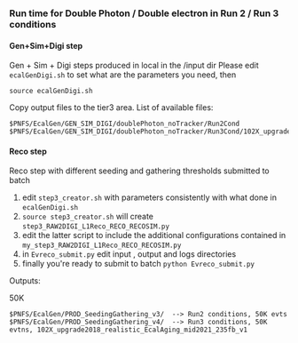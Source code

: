 ### Run time for Double Photon / Double electron in Run 2 / Run 3 conditions

#### Gen+Sim+Digi step
Gen + Sim + Digi steps produced in local in the /input dir
Please edit ```ecalGenDigi.sh``` to set what are the parameters you need, then
```
source ecalGenDigi.sh
```
Copy output files to the tier3 area. 
List of available files:
```
$PNFS/EcalGen/GEN_SIM_DIGI/doublePhoton_noTracker/Run2Cond
$PNFS/EcalGen/GEN_SIM_DIGI/doublePhoton_noTracker/Run3Cond/102X_upgrade2018_realistic_EcalAging_mid2021_235fb_v1
```
#### Reco step
Reco step with different seeding and gathering thresholds submitted to batch

1) edit ```step3_creator.sh``` with parameters consistently with what done in ```ecalGenDigi.sh```
2) ```source step3_creator.sh``` will create ```step3_RAW2DIGI_L1Reco_RECO_RECOSIM.py``` 
2) edit the latter script to include the additional configurations contained in ```my_step3_RAW2DIGI_L1Reco_RECO_RECOSIM.py```
3) in ```Evreco_submit.py``` edit input , output and logs directories
4) finally you're ready to submit to batch ```python Evreco_submit.py```

Outputs:

50K
```
$PNFS/EcalGen/PROD_SeedingGathering_v3/  --> Run2 conditions, 50K evts
$PNFS/EcalGen/PROD_SeedingGathering_v4/  --> Run3 conditions, 50K evtns, 102X_upgrade2018_realistic_EcalAging_mid2021_235fb_v1
```
